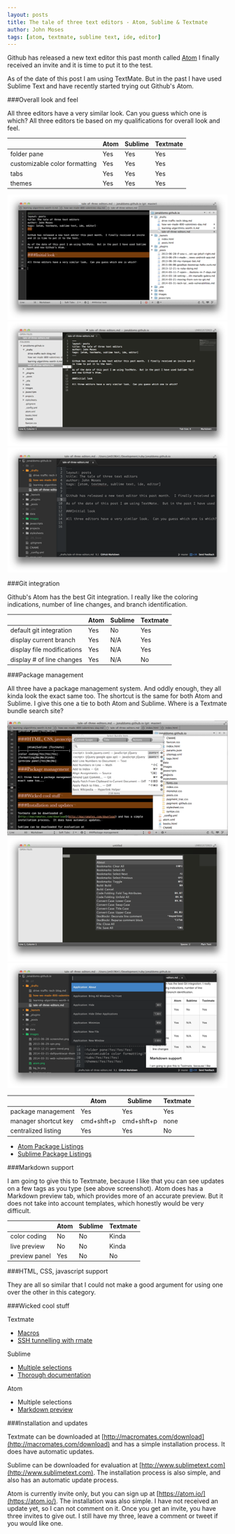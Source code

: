 ```yaml
---
layout: posts
title: The tale of three text editors - Atom, Sublime & Textmate
author: John Moses
tags: [atom, textmate, sublime text, ide, editor]
---
```


Github has released a new text editor this past month called [Atom](https://atom.io/)  I finally received an invite and it is time to put it to the test.

As of the date of this post I am using TextMate.  But in the past I have used Sublime Text and have recently started trying out Github's Atom.

###Overall look and feel

All three editors have a very similar look.  Can you guess which one is which?  All three editors tie based on my qualifications for overall look and feel.

|     |Atom|Sublime |Textmate|
|-----|------|---------|---------|
|folder pane|Yes|Yes|Yes|
|customizable color formatting|Yes|Yes|Yes|
|tabs|Yes|Yes|Yes|
|themes|Yes|Yes|Yes|

<img src="/images/textmate.png">
<img src="/images/sublime.png">
<img src="/images/atom.png">

###Git integration

Github's Atom has the best Git integration.  I really like the coloring indications, number of line changes, and branch identification.

|     |Atom|Sublime |Textmate|
|-----|------|---------|---------|
|default git integration|Yes|No|Yes|
|display current branch|Yes|N/A|Yes|
|display file modifications|Yes|N/A|Yes|
|display # of line changes|Yes|N/A|No|

###Package management

All three have a package management system.  And oddly enough, they all kinda look the exact same too.  The shortcut is the same for both Atom and Sublime.  I give this one a tie to both Atom and Sublime.  Where is a Textmate bundle search site?

<img src="/images/textmate-package.png">
<img src="/images/sublime-package.png">
<img src="/images/atom-package.png">

|     |Atom|Sublime |Textmate|
|-----|------|---------|---------|
|package management|Yes|Yes|Yes|
|manager shortcut key|cmd+shft+p|cmd+shft+p|none|
|centralized listing|Yes|Yes|No|

- [Atom Package Listings](https://atom.io/packages)
- [Sublime Package Listings](https://sublime.wbond.net/)

###Markdown support

I am going to give this to Textmate, because I like that you can see updates on a few tags as you type (see above screenshot).  Atom does has a Markdown preview tab, which provides more of an accurate preview.  But it does not take into account templates, which honestly would be very difficult.

|     |Atom|Sublime |Textmate|
|-----|------|---------|---------|
|color coding|No|No|Kinda|
|live preview|No|No|Kinda|
|preview panel|Yes|No|No|

###HTML, CSS, javascript support

They are all so similar that I could not make a good argument for using one over the other in this category.

###Wicked cool stuff

Textmate

- [Macros](https://www.youtube.com/watch?v=9gtCrwYuUHg)
- [SSH tunnelling with rmate](http://erniemiller.org/2011/12/12/textmate-2-rmate-awesome/)

Sublime

- [Multiple selections](https://www.sublimetext.com/docs/2/multiple_selection_with_the_keyboard.html)
- [Thorough documentation](https://www.sublimetext.com/docs/2/)

Atom

- Multiple selections
- [Markdown preview](http://blog.javabien.net/2014/03/11/markdown-live-preview-in-atom/)


###Installation and updates

Textmate can be downloaded at [http://macromates.com/download](http://macromates.com/download) and has a simple installation process.  It does have automatic updates.

Sublime can be downloaded for evaluation at [http://www.sublimetext.com](http://www.sublimetext.com).  The installation process is also simple, and also has an automatic update process.

Atom is currently invite only, but you can sign up at [https://atom.io/](https://atom.io/).  The installation was also simple.  I have not received an update yet, so I can not comment on it.  Once you get an invite, you have three invites to give out.  I still have my three, leave a comment or tweet if you would like one.